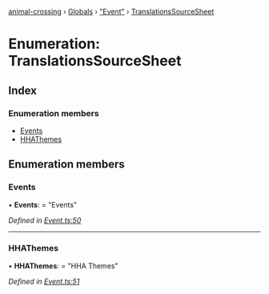 [animal-crossing](../README.md) › [Globals](../globals.md) › ["Event"](../modules/_event_.md) › [TranslationsSourceSheet](_event_.translationssourcesheet.md)

# Enumeration: TranslationsSourceSheet

## Index

### Enumeration members

* [Events](_event_.translationssourcesheet.md#events)
* [HHAThemes](_event_.translationssourcesheet.md#hhathemes)

## Enumeration members

###  Events

• **Events**: = "Events"

*Defined in [Event.ts:50](https://github.com/Norviah/animal-crossing/blob/fc7c924/module/types/Event.ts#L50)*

___

###  HHAThemes

• **HHAThemes**: = "HHA Themes"

*Defined in [Event.ts:51](https://github.com/Norviah/animal-crossing/blob/fc7c924/module/types/Event.ts#L51)*
